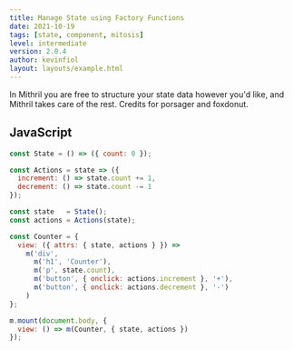 ```yaml
---
title: Manage State using Factory Functions
date: 2021-10-19
tags: [state, component, mitosis]
level: intermediate
version: 2.0.4
author: kevinfiol
layout: layouts/example.html
---
```


In Mithril you are free to structure your state data however you'd like, and Mithril takes care of the rest.
Credits for porsager and foxdonut.

## JavaScript

~~~js
const State = () => ({ count: 0 });

const Actions = state => ({
  increment: () => state.count += 1,
  decrement: () => state.count -= 1
});

const state   = State();
const actions = Actions(state);

const Counter = {
  view: ({ attrs: { state, actions } }) =>
    m('div',
      m('h1', 'Counter'),
      m('p', state.count),
      m('button', { onclick: actions.increment }, '+'),
      m('button', { onclick: actions.decrement }, '-')
    )
};

m.mount(document.body, {
  view: () => m(Counter, { state, actions })
});
~~~
